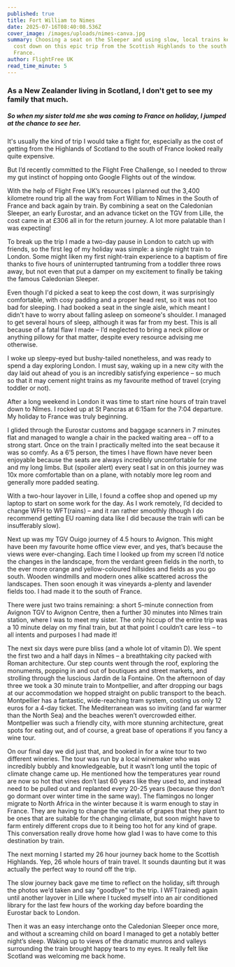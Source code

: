 ```yaml
---
published: true
title: Fort William to Nimes
date: 2025-07-16T08:40:08.536Z
cover_image: /images/uploads/nimes-canva.jpg
summary: Choosing a seat on the Sleeper and using slow, local trains keeps the
  cost down on this epic trip from the Scottish Highlands to the south of
  France.
author: FlightFree UK
read_time_minute: 5
---
```

### A﻿s a New Zealander living in Scotland, I don't get to see my family that much. 

##### So when my sister told me she was coming to France on holiday, I jumped at the chance to see her. 

It's usually the kind of trip I would take a flight for, especially as the cost of getting from the Highlands of Scotland to the south of France looked really quite expensive.

But I’d recently committed to the Flight Free Challenge, so I needed to throw my gut instinct of hopping onto Google Flights out of the window. 

With the help of Flight Free UK’s resources I planned out the 3,400 kilometre round trip all the way from Fort William to Nîmes in the South of France and back again by train. By combining a seat on the Caledonian Sleeper, an early Eurostar, and an advance ticket on the TGV from Lille, the cost came in at £306 all in for the return journey. A lot more palatable than I was expecting!

To break up the trip I made a two-day pause in London to catch up with friends, so the first leg of my holiday was simple: a single night train to London. Some might liken my first night-train experience to a baptism of fire thanks to five hours of uninterrupted tantruming from a toddler three rows away, but not even that put a damper on my excitement to finally be taking the famous Caledonian Sleeper. 

Even though I'd picked a seat to keep the cost down, it was surprisingly comfortable, with cosy padding and a proper head rest, so it was not too bad for sleeping. I had booked a seat in the single aisle, which meant I didn't have to worry about falling asleep on someone's shoulder. I managed to get several hours of sleep, although it was far from my best. This is all because of a fatal flaw I made – I’d neglected to bring a neck pillow or anything pillowy for that matter, despite every resource advising me otherwise. 

I woke up sleepy-eyed but bushy-tailed nonetheless, and was ready to spend a day exploring London. I must say, waking up in a new city with the day laid out ahead of you is an incredibly satisfying experience – so much so that it may cement night trains as my favourite method of travel (crying toddler or not).

After a long weekend in London it was time to start nine hours of train travel down to Nîmes. I rocked up at St Pancras at 6:15am for the 7:04 departure. My holiday to France was truly beginning.

I glided through the Eurostar customs and baggage scanners in 7 minutes flat and managed to wangle a chair in the packed waiting area – off to a strong start. Once on the train I practically melted into the seat because it was so comfy. As a 6’5 person, the times I have flown have never been enjoyable because the seats are always incredibly uncomfortable for me and my long limbs. But (spoiler alert) every seat I sat in on this journey was 10x more comfortable than on a plane, with notably more leg room and generally more padded seating. 

W﻿ith a two-hour layover in Lille, I found a coffee shop and opened up my laptop to start on some work for the day. As I work remotely, I’d decided to change WFH to WFT(rains) – and it ran rather smoothly (though I do recommend getting EU roaming data like I did because the train wifi can be insufferably slow). 

Next up was my TGV Ouigo journey of 4.5 hours to Avignon. This might have been my favourite home office view ever, and yes, that’s because the views were ever-changing. Each time I looked up from my screen I’d notice the changes in the landscape, from the verdant green fields in the north, to the ever more orange and yellow-coloured hillsides and fields as you go south. Wooden windmills and modern ones alike scattered across the landscapes. Then soon enough it was vineyards a-plenty and lavender fields too. I had made it to the south of France. 

T﻿here were just two trains remaining: a short 5-minute connection from Avignon TGV to Avignon Centre, then a further 30 minutes into Nîmes train station, where I was to meet my sister. The only hiccup of the entire trip was a 10 minute delay on my final train, but at that point I couldn’t care less – to all intents and purposes I had made it!

The next six days were pure bliss (and a whole lot of vitamin D). We spent the first two and a half days in Nîmes – a breathtaking city packed with Roman architecture. Our step counts went through the roof, exploring the monuments, popping in and out of boutiques and street markets, and strolling through the luscious Jardin de la Fontaine. On the afternoon of day three we took a 30 minute train to Montpellier, and after dropping our bags at our accommodation we hopped straight on public transport to the beach. Montpellier has a fantastic, wide-reaching tram system, costing us only 12 euros for a 4-day ticket. The Mediterranean was so inviting (and far warmer than the North Sea) and the beaches weren’t overcrowded either. Montpellier was such a friendly city, with more stunning architecture, great spots for eating out, and of course, a great base of operations if you fancy a wine tour. 

On our final day we did just that, and booked in for a wine tour to two different wineries. The tour was run by a local winemaker who was incredibly bubbly and knowledgeable, but it wasn’t long until the topic of climate change came up. He mentioned how the temperatures year round are now so hot that vines don’t last 60 years like they used to, and instead need to be pulled out and replanted every 20-25 years (because they don’t go dormant over winter time in the same way). The flamingos no longer migrate to North Africa in the winter because it is warm enough to stay in France. They are having to change the varietals of grapes that they plant to be ones that are suitable for the changing climate, but soon might have to farm entirely different crops due to it being too hot for any kind of grape. This conversation really drove home how glad I was to have come to this destination by train. 

The next morning I started my 26 hour journey back home to the Scottish Highlands. Yep, 26 whole hours of train travel. It sounds daunting but it was actually the perfect way to round off the trip. 

The slow journey back gave me time to reflect on the holiday, sift through the photos we’d taken and say "goodbye" to the trip. I WFT(rained) again until another layover in Lille where I tucked myself into an air conditioned library for the last few hours of the working day before boarding the Eurostar back to London. 

T﻿hen it was an easy interchange onto the Caledonian Sleeper once more, and without a screaming child on board I managed to get a notably better night’s sleep. Waking up to views of the dramatic munros and valleys surrounding the train brought happy tears to my eyes. It really felt like Scotland was welcoming me back home.